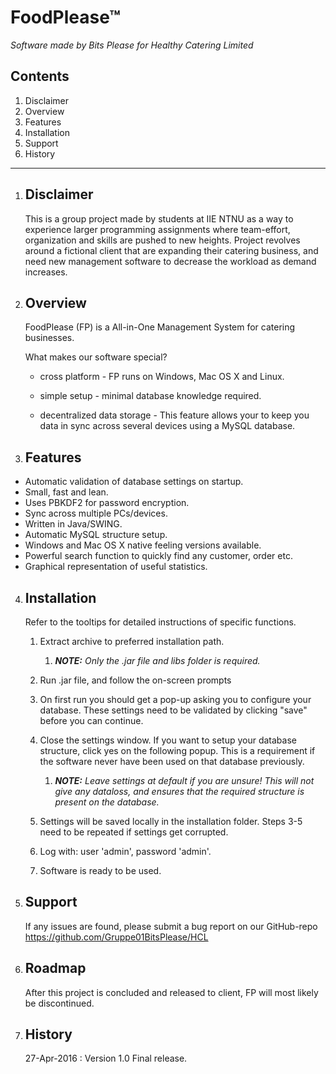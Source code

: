 # FoodPlease™
_Software made by Bits Please for Healthy Catering Limited_

Contents
--------
1. Disclaimer
1. Overview
2. Features
3. Installation
4. Support
6. History
--------

1. Disclaimer
   --------
   This is a group project made by students at IIE NTNU as a
   way to experience larger programming assignments where team-effort, organization and
   skills are pushed to new heights. Project revolves around a fictional client that
   are expanding their catering business, and need new management software to decrease
   the workload as demand increases.


2. Overview
   --------
   FoodPlease (FP) is a All-in-One Management System for catering businesses.

   What makes our software special?

    * cross platform - FP runs on Windows, Mac OS X and Linux.

    * simple setup - minimal database knowledge required.

    * decentralized data storage - This feature allows your to keep you data in sync
      across several devices using a MySQL database.

3. Features
   --------
  - Automatic validation of database settings on startup.
  - Small, fast and lean.
  - Uses PBKDF2 for password encryption.
  - Sync across multiple PCs/devices.
  - Written in Java/SWING.
  - Automatic MySQL structure setup.
  - Windows and Mac OS X native feeling versions available.
  - Powerful search function to quickly find any customer, order etc.
  - Graphical representation of useful statistics.

4. Installation
   -------
   Refer to the tooltips for detailed instructions of specific functions.

   1. Extract archive to preferred installation path.

        1. _**NOTE:**
             Only the .jar file and libs folder is required._

   2. Run .jar file, and follow the on-screen prompts

   3. On first run you should get a pop-up asking you to configure your database.
      These settings need to be validated by clicking "save" before you can continue.

   4. Close the settings window. If you want to setup your database structure,
      click yes on the following popup. This is a requirement if the software never have been used
      on that database previously.

      1. _**NOTE:**
       Leave settings at default if you are unsure! This will not give any dataloss,
       and ensures that the required structure is present on the database._

   5. Settings will be saved locally in the installation folder.
      Steps 3-5 need to be repeated if settings get corrupted.

   6. Log with: user 'admin', password 'admin'.

   7. Software is ready to be used.

5. Support
   -------
     If any issues are found, please submit a bug report on our GitHub-repo
     https://github.com/Gruppe01BitsPlease/HCL

6. Roadmap
   -------
   After this project is concluded and released to client,
   FP will most likely be discontinued.

7. History
   -------

   27-Apr-2016 : Version 1.0
      Final release.